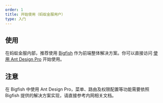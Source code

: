 ```yaml
---
order: 1
title: 开始使用（蚂蚁金服用户）
type: 入门
---
```


## 使用

在蚂蚁金服内部，推荐使用 [Bigfish](https://bigfish.alipay.com) 作为前端整体解决方案。你可以直接访问 [使用 Ant Design Pro](https://bigfish.alipay.com/doc/antdpro) 开始使用。

## 注意

在 Bigfish 中使用 Ant Design Pro，菜单、路由及权限配置等功能需要依照 Bigfish 提供的解决方案实现，请直接参考内网相关文档。
